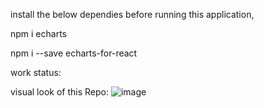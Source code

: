 install the below dependies before running this application,


npm i echarts


npm i --save echarts-for-react


<!-- Types of Line echartReactJS -->
<!-- https://echarts.apache.org/examples/en/index.html -->
<!-- https://www.chartjs.org/docs/latest/charts/line.html -->

work status:
<!-- https://codesandbox.io/s/priceless-margulis-e4zxdm?file=/src/App.js -->



visual look of this Repo:
![image](https://user-images.githubusercontent.com/71959978/207030705-4a93cfe0-797a-4ea6-9850-2f0cdcdc3383.png)
